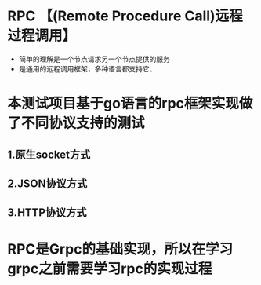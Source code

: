 # RPC 【(Remote Procedure Call)远程过程调用】

- 简单的理解是一个节点请求另一个节点提供的服务
- 是通用的远程调用框架，多种语言都支持它、


# 本测试项目基于go语言的rpc框架实现做了不同协议支持的测试
## 1.原生socket方式
## 2.JSON协议方式
## 3.HTTP协议方式



# RPC是Grpc的基础实现，所以在学习grpc之前需要学习rpc的实现过程


